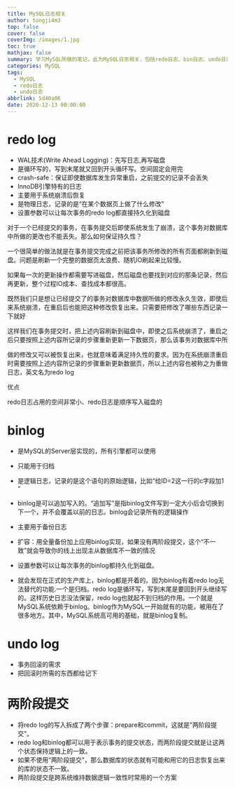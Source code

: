 ```yaml
---
title: MySQL日志相关
author: tongji4m3
top: false
cover: false
coverImg: /images/1.jpg
toc: true
mathjax: false
summary: 学习MySQL所做的笔记，此为MySQL日志相关，包括redo日志、bin日志、undo日志等。
categories: MySQL
tags:
  - MySQL
  - redo日志
  - undo日志
abbrlink: 5d40a06
date: 2020-12-13 00:00:00
---
```




# redo log

+ WAL技术(Write Ahead Logging)：先写日志,再写磁盘
+ 是循环写的，写到末尾就又回到开头循环写。空间固定会用完
+ crash-safe：保证即使数据库发生异常重启，之前提交的记录不会丢失
+ InnoDB引擎特有的日志
+ 主要用于系统崩溃后恢复
+ 是物理日志，记录的是“在某个数据页上做了什么修改”
+ 设置参数可以让每次事务的redo log都直接持久化到磁盘



对于一个已经提交的事务，在事务提交后即使系统发生了崩溃，这个事务对数据库中所做的更改也不能丢失。那么如何保证持久性？

一个很简单的做法就是在事务提交完成之前把该事务所修改的所有页面都刷新到磁盘。问题是刷新一个完整的数据页太浪费、随机IO刷起来比较慢。

如果每一次的更新操作都需要写进磁盘，然后磁盘也要找到对应的那条记录，然后再更新，整个过程IO成本、查找成本都很高。

既然我们只是想让已经提交了的事务对数据库中数据所做的修改永久生效，即使后来系统崩溃，在重启后也能把这种修改恢复出来。只需要把修改了哪些东西记录一下就好

这样我们在事务提交时，把上述内容刷新到磁盘中，即使之后系统崩溃了，重启之后只要按照上述内容所记录的步骤重新更新一下数据页，那么该事务对数据库中所

做的修改又可以被恢复出来，也就意味着满足持久性的要求。因为在系统崩溃重启时需要按照上述内容所记录的步骤重新更新数据页，所以上述内容也被称之为重做日志，英文名为redo log

优点

redo日志占用的空间非常小、redo日志是顺序写入磁盘的

# binlog

+ 是MySQL的Server层实现的，所有引擎都可以使用

+ 只能用于归档

+ 是逻辑日志，记录的是这个语句的原始逻辑，比如“给ID=2这一行的c字段加1 ”

+ binlog是可以追加写入的。“追加写”是指binlog文件写到一定大小后会切换到下一个，并不会覆盖以前的日志。binlog会记录所有的逻辑操作

+ 主要用于备份日志

+ 扩容：用全量备份加上应用binlog实现，如果没有两阶段提交，这个“不一致”就会导致你的线上出现主从数据库不一致的情况

+ 设置参数可以让每次事务的binlog都持久化到磁盘。

+ 就会发现在正式的生产库上，binlog都是开着的。因为binlog有着redo log无法替代的功能.一个是归档。redo log是循环写，写到末尾是要回到开头继续写的。这样历史日志没法保留，redo log也就起不到归档的作用。一个就是MySQL系统依赖于binlog。binlog作为MySQL一开始就有的功能，被用在了很多地方。其中，MySQL系统高可用的基础，就是binlog复制。

    

# undo log

+ 事务回滚的需求
+ 把回滚时所需的东西都给记下

# 两阶段提交

+ 将redo log的写入拆成了两个步骤：prepare和commit，这就是"两阶段提交"。
+ redo log和binlog都可以用于表示事务的提交状态，而两阶段提交就是让这两个状态保持逻辑上的一致。
+ 如果不使用“两阶段提交”，那么数据库的状态就有可能和用它的日志恢复出来的库的状态不一致。
+ 两阶段提交是跨系统维持数据逻辑一致性时常用的一个方案